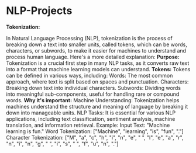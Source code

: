 # NLP-Projects
**Tokenization:**

In Natural Language Processing (NLP), tokenization is the process of breaking down a text into smaller units, called tokens, which can be words, characters, or subwords, to make it easier for machines to understand and process human language. 
Here's a more detailed explanation:
**Purpose:**
Tokenization is a crucial first step in many NLP tasks, as it converts raw text into a format that machine learning models can understand. 
**Tokens:**
Tokens can be defined in various ways, including:
Words: The most common approach, where text is split based on spaces and punctuation. 
Characters: Breaking down text into individual characters. 
Subwords: Dividing words into meaningful sub-components, useful for handling rare or compound words. 
**Why it's important:**
Machine Understanding: Tokenization helps machines understand the structure and meaning of language by breaking it down into manageable units. 
NLP Tasks: It is essential for various NLP applications, including text classification, sentiment analysis, machine translation, and information retrieval. 
Example:
Input Text: "Machine learning is fun."
Word Tokenization: ["Machine", "learning", "is", "fun", "."] 
Character Tokenization: ["M", "a", "c", "h", "i", "n", "e", " ", "l", "e", "a", "r", "n", "i", "n", "g", " ", "i", "s", " ", "f", "u", "n", "."] 
